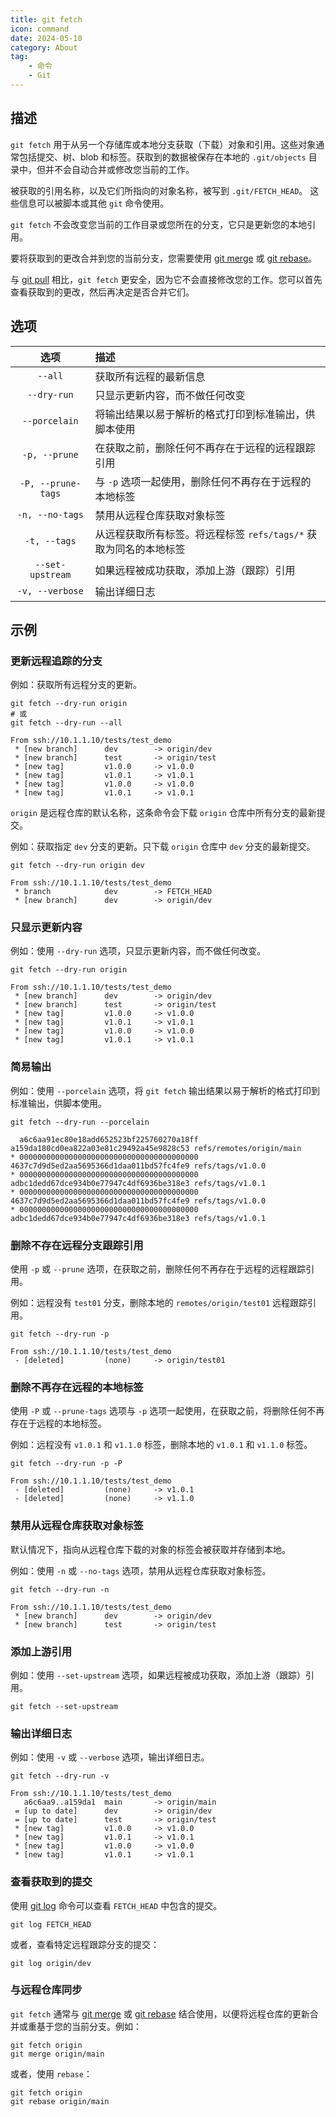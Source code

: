 ```yaml
---
title: git fetch
icon: command
date: 2024-05-10
category: About
tag:
    - 命令
    - Git
---
```


## 描述

`git fetch` 用于从另一个存储库或本地分支获取（下载）对象和引用。这些对象通常包括提交、树、blob 和标签。获取到的数据被保存在本地的 `.git/objects` 目录中，但并不会自动合并或修改您当前的工作。

被获取的引用名称，以及它们所指向的对象名称，被写到 `.git/FETCH_HEAD`。 这些信息可以被脚本或其他 `git` 命令使用。

`git fetch` 不会改变您当前的工作目录或您所在的分支，它只是更新您的本地引用。

要将获取到的更改合并到您的当前分支，您需要使用 [git merge](./git_merge.md) 或 [git rebase](./git_rebase.md)。

与 [git pull](./git_pull.md) 相比，`git fetch` 更安全，因为它不会直接修改您的工作。您可以首先查看获取到的更改，然后再决定是否合并它们。

## 选项

|  选项  |  描述  |
|  :----:  |  :----  |
|  `--all`  |  获取所有远程的最新信息  |
|  `--dry-run`  |  只显示更新内容，而不做任何改变  |
|  `--porcelain`  |  将输出结果以易于解析的格式打印到标准输出，供脚本使用  |
|  `-p, --prune`  |  在获取之前，删除任何不再存在于远程的远程跟踪引用  |
|  `-P, --prune-tags`  |  与 `-p` 选项一起使用，删除任何不再存在于远程的本地标签  |
|  `-n, --no-tags`  |  禁用从远程仓库获取对象标签  |
|  `-t, --tags`  |  从远程获取所有标签。将远程标签 `refs/tags/*` 获取为同名的本地标签  |
|  `--set-upstream`  |  如果远程被成功获取，添加上游（跟踪）引用  |
|  `-v, --verbose`  |  输出详细日志  |

## 示例

### 更新远程追踪的分支

例如：获取所有远程分支的更新。

```shell
git fetch --dry-run origin
# 或
git fetch --dry-run --all

From ssh://10.1.1.10/tests/test_demo
 * [new branch]      dev        -> origin/dev
 * [new branch]      test       -> origin/test
 * [new tag]         v1.0.0     -> v1.0.0
 * [new tag]         v1.0.1     -> v1.0.1
 * [new tag]         v1.0.0     -> v1.0.0
 * [new tag]         v1.0.1     -> v1.0.1
```

`origin` 是远程仓库的默认名称，这条命令会下载 `origin` 仓库中所有分支的最新提交。

例如：获取指定 `dev` 分支的更新。只下载 `origin` 仓库中 `dev` 分支的最新提交。

```shell
git fetch --dry-run origin dev

From ssh://10.1.1.10/tests/test_demo
 * branch            dev        -> FETCH_HEAD
 * [new branch]      dev        -> origin/dev
```

### 只显示更新内容

例如：使用 `--dry-run` 选项，只显示更新内容，而不做任何改变。

```shell
git fetch --dry-run origin

From ssh://10.1.1.10/tests/test_demo
 * [new branch]      dev        -> origin/dev
 * [new branch]      test       -> origin/test
 * [new tag]         v1.0.0     -> v1.0.0
 * [new tag]         v1.0.1     -> v1.0.1
 * [new tag]         v1.0.0     -> v1.0.0
 * [new tag]         v1.0.1     -> v1.0.1
```

### 简易输出

例如：使用 `--porcelain` 选项，将 `git fetch` 输出结果以易于解析的格式打印到标准输出，供脚本使用。

```shell
git fetch --dry-run --porcelain

  a6c6aa91ec80e18add652523bf225760270a18ff a159da180cd0ea822a03e81c29492a45e9828c53 refs/remotes/origin/main
* 0000000000000000000000000000000000000000 4637c7d9d5ed2aa5695366d1daa011bd57fc4fe9 refs/tags/v1.0.0
* 0000000000000000000000000000000000000000 adbc1dedd67dce934b0e77947c4df6936be318e3 refs/tags/v1.0.1
* 0000000000000000000000000000000000000000 4637c7d9d5ed2aa5695366d1daa011bd57fc4fe9 refs/tags/v1.0.0
* 0000000000000000000000000000000000000000 adbc1dedd67dce934b0e77947c4df6936be318e3 refs/tags/v1.0.1
```

### 删除不存在远程分支跟踪引用

使用 `-p` 或 `--prune` 选项，在获取之前，删除任何不再存在于远程的远程跟踪引用。

例如：远程没有 `test01` 分支，删除本地的 `remotes/origin/test01` 远程跟踪引用。

```shell
git fetch --dry-run -p

From ssh://10.1.1.10/tests/test_demo
 - [deleted]         (none)     -> origin/test01
```

### 删除不再存在远程的本地标签

使用 `-P` 或 `--prune-tags` 选项与 `-p` 选项一起使用，在获取之前，将删除任何不再存在于远程的本地标签。

例如：远程没有 `v1.0.1` 和 `v1.1.0` 标签，删除本地的 `v1.0.1` 和 `v1.1.0` 标签。

```shell
git fetch --dry-run -p -P

From ssh://10.1.1.10/tests/test_demo
 - [deleted]         (none)     -> v1.0.1
 - [deleted]         (none)     -> v1.1.0
```

### 禁用从远程仓库获取对象标签

默认情况下，指向从远程仓库下载的对象的标签会被获取并存储到本地。

例如：使用 `-n` 或 `--no-tags` 选项，禁用从远程仓库获取对象标签。

```shell
git fetch --dry-run -n

From ssh://10.1.1.10/tests/test_demo
 * [new branch]      dev        -> origin/dev
 * [new branch]      test       -> origin/test
```

### 添加上游引用

例如：使用 `--set-upstream` 选项，如果远程被成功获取，添加上游（跟踪）引用。

```shell
git fetch --set-upstream
```

### 输出详细日志

例如：使用 `-v` 或 `--verbose` 选项，输出详细日志。

```shell
git fetch --dry-run -v

From ssh://10.1.1.10/tests/test_demo
   a6c6aa9..a159da1  main       -> origin/main
 = [up to date]      dev        -> origin/dev
 = [up to date]      test       -> origin/test
 * [new tag]         v1.0.0     -> v1.0.0
 * [new tag]         v1.0.1     -> v1.0.1
 * [new tag]         v1.0.0     -> v1.0.0
 * [new tag]         v1.0.1     -> v1.0.1
```


### 查看获取到的提交

使用 [git log](./git_log.md) 命令可以查看 `FETCH_HEAD` 中包含的提交。

```shell
git log FETCH_HEAD
```

或者，查看特定远程跟踪分支的提交：

```shell
git log origin/dev
```

### 与远程仓库同步

`git fetch` 通常与 [git merge](./git_merge.md) 或 [git rebase](./git_rebase.md) 结合使用，以便将远程仓库的更新合并或重基于您的当前分支。例如：

```shell
git fetch origin
git merge origin/main
```

或者，使用 `rebase`：

```shell
git fetch origin
git rebase origin/main
```
